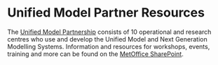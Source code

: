 # Unified Model Partner Resources

The [Unified Model Partnership](https://www.metoffice.gov.uk/research/approach/collaboration/unified-model/partnership) consists of 10 operational and research centres who use and develop the Unified Model and Next Generation Modelling Systems. Information and resources for workshops, events, training and more can be found on the [MetOffice SharePoint](https://metoffice.sharepoint.com/sites/umpext/SitePages/Home.aspx).



